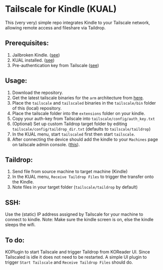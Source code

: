 # Tailscale for Kindle (KUAL)
This (very very) simple repo integrates Kindle to your Tailscale network, allowing remote access and fileshare via Taildrop.


## Prerequisites:

1. Jailbroken Kindle. ([see](https://kindlemodding.gitbook.io/kindlemodding))
2. KUAL installed. ([see](https://kindlemodding.gitbook.io/kindlemodding/post-jailbreak/installing-kual-mrpi))
3. Pre-authentication key from Tailscale  ([see](https://tailscale.com/kb/1085/auth-keys))


## Usage:

1. Download the repository.
2. Get the latest tailscale binaries for the `arm` architecture from [here](https://pkgs.tailscale.com/stable/#static).
3. Place the `tailscale` and `tailscaled` binaries in the `tailscale/bin` folder of this (local) repository.
4. Place the tailscale folder into the `extensions` folder on your kindle.
5. Copy your auth-key from Tailscale into `tailscale/config/auth_key.txt`
6. (Optional) Set up custom Taildrop target folder by editing `tailscale/config/taildrop_dir.txt` (defaults to `tailscale/taildrop`)
7. In the KUAL menu, start `tailscaled` first then start `tailscale`.
10. After connecting the device should add the kindle to your `Machines` page on tailscale admin console. ([this](https://login.tailscale.com/admin/machines)).

## Taildrop:
1. Send file from source machine to target machine (Kindle)
2. In the KUAL menu, `Receive Taildrop Files` to trigger the transfer onto the Kindle.
3. Note files in your target folder (`tailscale/taildrop` by default)

## SSH:
Use the (static) IP address assigned by Tailscale for your machine to connect to kindle.
Note: Make sure the kindle screen is on, else the kindle sleeps the wifi. 

## To do: 
KOPlugin to start Tailscale and trigger Taildrop from KOReader UI. 
Since Tailscaled is idle it does not need to be restarted. A simple UI plugin to trigger `Start Tailscale` and 
`Receive Taildrop Files` should do. 

